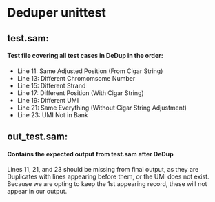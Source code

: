 # Deduper unittest

## test.sam:
#### Test file covering all test cases in DeDup in the order:

- Line 11: Same Adjusted Position (From Cigar String)
- Line 13: Different Chromomsome Number
- Line 15: Different Strand
- Line 17: Different Position (With Cigar String)
- Line 19: Different UMI 
- Line 21: Same Everything (Without Cigar String Adjustment)
- Line 23: UMI Not in Bank

## out_test.sam:
#### Contains the expected output from test.sam after DeDup

Lines 11, 21, and 23 should be missing from final output, as they are Duplicates with lines appearing before them, or the UMI does not exist.
Because we are opting to keep the 1st appearing record, these will not appear in our output. 

